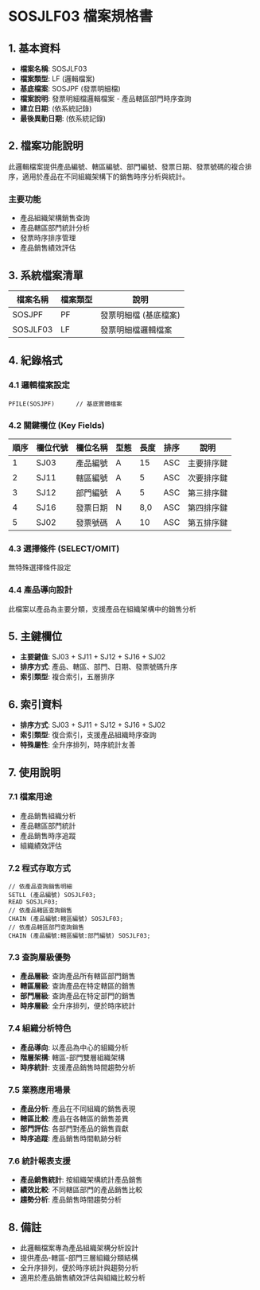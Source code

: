 # SOSJLF03 檔案規格書

## 1. 基本資料
- **檔案名稱**: SOSJLF03
- **檔案類型**: LF (邏輯檔案)
- **基底檔案**: SOSJPF (發票明細檔)
- **檔案說明**: 發票明細檔邏輯檔案 - 產品轄區部門時序查詢
- **建立日期**: (依系統記錄)
- **最後異動日期**: (依系統記錄)

## 2. 檔案功能說明
此邏輯檔案提供產品編號、轄區編號、部門編號、發票日期、發票號碼的複合排序，適用於產品在不同組織架構下的銷售時序分析與統計。

### 主要功能
- 產品組織架構銷售查詢
- 產品轄區部門統計分析
- 發票時序排序管理
- 產品銷售績效評估

## 3. 系統檔案清單
| 檔案名稱 | 檔案類型 | 說明 |
|----------|----------|------|
| SOSJPF | PF | 發票明細檔 (基底檔案) |
| SOSJLF03 | LF | 發票明細檔邏輯檔案 |

## 4. 紀錄格式

### 4.1 邏輯檔案設定
```
PFILE(SOSJPF)      // 基底實體檔案
```

### 4.2 關鍵欄位 (Key Fields)
| 順序 | 欄位代號 | 欄位名稱 | 型態 | 長度 | 排序 | 說明 |
|------|----------|----------|------|------|------|------|
| 1 | SJ03 | 產品編號 | A | 15 | ASC | 主要排序鍵 |
| 2 | SJ11 | 轄區編號 | A | 5 | ASC | 次要排序鍵 |
| 3 | SJ12 | 部門編號 | A | 5 | ASC | 第三排序鍵 |
| 4 | SJ16 | 發票日期 | N | 8,0 | ASC | 第四排序鍵 |
| 5 | SJ02 | 發票號碼 | A | 10 | ASC | 第五排序鍵 |

### 4.3 選擇條件 (SELECT/OMIT)
無特殊選擇條件設定

### 4.4 產品導向設計
此檔案以產品為主要分類，支援產品在組織架構中的銷售分析

## 5. 主鍵欄位
- **主要鍵值**: SJ03 + SJ11 + SJ12 + SJ16 + SJ02
- **排序方式**: 產品、轄區、部門、日期、發票號碼升序
- **索引類型**: 複合索引，五層排序

## 6. 索引資料
- **排序方式**: SJ03 + SJ11 + SJ12 + SJ16 + SJ02
- **索引類型**: 復合索引，支援產品組織時序查詢
- **特殊屬性**: 全升序排列，時序統計友善

## 7. 使用說明

### 7.1 檔案用途
- 產品銷售組織分析
- 產品轄區部門統計
- 產品銷售時序追蹤
- 組織績效評估

### 7.2 程式存取方式
```rpg
// 依產品查詢銷售明細
SETLL (產品編號) SOSJLF03;
READ SOSJLF03;
// 依產品轄區查詢銷售
CHAIN (產品編號:轄區編號) SOSJLF03;
// 依產品轄區部門查詢銷售
CHAIN (產品編號:轄區編號:部門編號) SOSJLF03;
```

### 7.3 查詢層級優勢
- **產品層級**: 查詢產品所有轄區部門銷售
- **轄區層級**: 查詢產品在特定轄區的銷售
- **部門層級**: 查詢產品在特定部門的銷售
- **時序層級**: 全升序排列，便於時序統計

### 7.4 組織分析特色
- **產品導向**: 以產品為中心的組織分析
- **階層架構**: 轄區-部門雙層組織架構
- **時序統計**: 支援產品銷售時間趨勢分析

### 7.5 業務應用場景
- **產品分析**: 產品在不同組織的銷售表現
- **轄區比較**: 產品在各轄區的銷售差異
- **部門評估**: 各部門對產品的銷售貢獻
- **時序追蹤**: 產品銷售時間軌跡分析

### 7.6 統計報表支援
- **產品銷售統計**: 按組織架構統計產品銷售
- **績效比較**: 不同轄區部門的產品銷售比較
- **趨勢分析**: 產品銷售時間趨勢分析

## 8. 備註
- 此邏輯檔案專為產品組織架構分析設計
- 提供產品-轄區-部門三層組織分類結構
- 全升序排列，便於時序統計與趨勢分析
- 適用於產品銷售績效評估與組織比較分析 